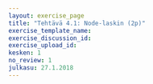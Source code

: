 ```yaml
---
layout: exercise_page
title: "Tehtävä 4.1: Node-laskin (2p)"
exercise_template_name:
exercise_discussion_id:
exercise_upload_id:
kesken: 1
no_review: 1
julkasu: 27.1.2018
---
```

